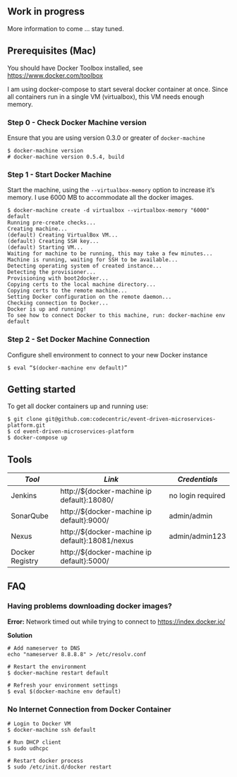 ## Work in progress

More information to come ... stay tuned.

## Prerequisites (Mac)

You should have Docker Toolbox installed, see https://www.docker.com/toolbox

I am using docker-compose to start several docker container at once.
Since all containers run in a single VM (virtualbox), this VM needs enough memory.

### Step 0 - Check Docker Machine version

Ensure that you are using version 0.3.0 or greater of `docker-machine`

```
$ docker-machine version
# docker-machine version 0.5.4, build
```

### Step 1 - Start Docker Machine

Start the machine, using the `--virtualbox-memory` option to increase it’s memory.
I use 6000 MB to accommodate all the docker images.

```
$ docker-machine create -d virtualbox --virtualbox-memory "6000" default
Running pre-create checks...
Creating machine...
(default) Creating VirtualBox VM...
(default) Creating SSH key...
(default) Starting VM...
Waiting for machine to be running, this may take a few minutes...
Machine is running, waiting for SSH to be available...
Detecting operating system of created instance...
Detecting the provisioner...
Provisioning with boot2docker...
Copying certs to the local machine directory...
Copying certs to the remote machine...
Setting Docker configuration on the remote daemon...
Checking connection to Docker...
Docker is up and running!
To see how to connect Docker to this machine, run: docker-machine env default
```

### Step 2 - Set Docker Machine Connection

Configure shell environment to connect to your new Docker instance

```
$ eval “$(docker-machine env default)”
```

## Getting started

To get all docker containers up and running use:

```
$ git clone git@github.com:codecentric/event-driven-microservices-platform.git
$ cd event-driven-microservices-platform
$ docker-compose up
```

## Tools

| *Tool* | *Link* | *Credentials* |
| ------------- | ------------- | ------------- |
| Jenkins | http://${docker-machine ip default}:18080/ | no login required |
| SonarQube | http://${docker-machine ip default}:9000/ | admin/admin |
| Nexus | http://${docker-machine ip default}:18081/nexus | admin/admin123 |
| Docker Registry | http://${docker-machine ip default}:5000/ | |

## FAQ

### Having problems downloading docker images?

**Error:** Network timed out while trying to connect to https://index.docker.io/

**Solution**

```
# Add nameserver to DNS
echo "nameserver 8.8.8.8" > /etc/resolv.conf

# Restart the environment
$ docker-machine restart default

# Refresh your environment settings
$ eval $(docker-machine env default)
```

### No Internet Connection from Docker Container

```
# Login to Docker VM
$ docker-machine ssh default

# Run DHCP client
$ sudo udhcpc

# Restart docker process
$ sudo /etc/init.d/docker restart
```
